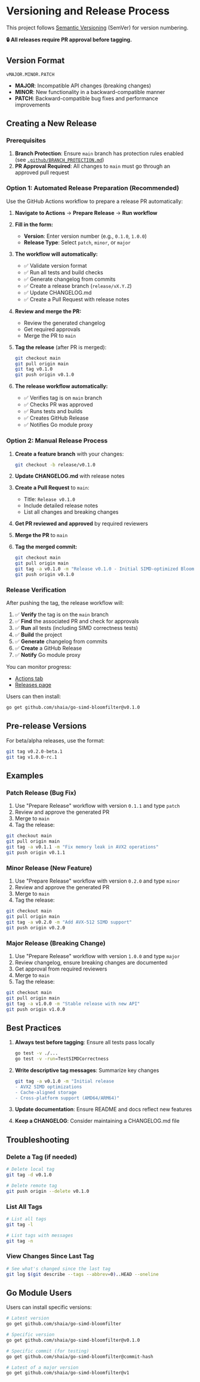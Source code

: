 # Versioning and Release Process

This project follows [Semantic Versioning](https://semver.org/) (SemVer) for version numbering.

**🔒 All releases require PR approval before tagging.**

## Version Format

`vMAJOR.MINOR.PATCH`

- **MAJOR**: Incompatible API changes (breaking changes)
- **MINOR**: New functionality in a backward-compatible manner
- **PATCH**: Backward-compatible bug fixes and performance improvements

## Creating a New Release

### Prerequisites

1. **Branch Protection**: Ensure `main` branch has protection rules enabled (see [`.github/BRANCH_PROTECTION.md`](.github/BRANCH_PROTECTION.md))
2. **PR Approval Required**: All changes to `main` must go through an approved pull request

### Option 1: Automated Release Preparation (Recommended)

Use the GitHub Actions workflow to prepare a release PR automatically:

1. **Navigate to Actions** → **Prepare Release** → **Run workflow**

2. **Fill in the form:**
   - **Version**: Enter version number (e.g., `0.1.0`, `1.0.0`)
   - **Release Type**: Select `patch`, `minor`, or `major`

3. **The workflow will automatically:**
   - ✅ Validate version format
   - ✅ Run all tests and build checks
   - ✅ Generate changelog from commits
   - ✅ Create a release branch (`release/vX.Y.Z`)
   - ✅ Update CHANGELOG.md
   - ✅ Create a Pull Request with release notes

4. **Review and merge the PR:**
   - Review the generated changelog
   - Get required approvals
   - Merge the PR to `main`

5. **Tag the release** (after PR is merged):
   ```bash
   git checkout main
   git pull origin main
   git tag v0.1.0
   git push origin v0.1.0
   ```

6. **The release workflow automatically:**
   - ✅ Verifies tag is on `main` branch
   - ✅ Checks PR was approved
   - ✅ Runs tests and builds
   - ✅ Creates GitHub Release
   - ✅ Notifies Go module proxy

### Option 2: Manual Release Process

1. **Create a feature branch** with your changes:
   ```bash
   git checkout -b release/v0.1.0
   ```

2. **Update CHANGELOG.md** with release notes

3. **Create a Pull Request** to `main`:
   - Title: `Release v0.1.0`
   - Include detailed release notes
   - List all changes and breaking changes

4. **Get PR reviewed and approved** by required reviewers

5. **Merge the PR** to `main`

6. **Tag the merged commit:**
   ```bash
   git checkout main
   git pull origin main
   git tag -a v0.1.0 -m "Release v0.1.0 - Initial SIMD-optimized Bloom Filter"
   git push origin v0.1.0
   ```

### Release Verification

After pushing the tag, the release workflow will:

1. ✅ **Verify** the tag is on the `main` branch
2. ✅ **Find** the associated PR and check for approvals
3. ✅ **Run** all tests (including SIMD correctness tests)
4. ✅ **Build** the project
5. ✅ **Generate** changelog from commits
6. ✅ **Create** a GitHub Release
7. ✅ **Notify** Go module proxy

You can monitor progress:

- [Actions tab](https://github.com/shaia/go-simd-bloomfilter/actions)
- [Releases page](https://github.com/shaia/go-simd-bloomfilter/releases)

Users can then install:

```bash
go get github.com/shaia/go-simd-bloomfilter@v0.1.0
```

## Pre-release Versions

For beta/alpha releases, use the format:

```bash
git tag v0.2.0-beta.1
git tag v1.0.0-rc.1
```

## Examples

### Patch Release (Bug Fix)

1. Use "Prepare Release" workflow with version `0.1.1` and type `patch`
2. Review and approve the generated PR
3. Merge to `main`
4. Tag the release:

```bash
git checkout main
git pull origin main
git tag -a v0.1.1 -m "Fix memory leak in AVX2 operations"
git push origin v0.1.1
```

### Minor Release (New Feature)

1. Use "Prepare Release" workflow with version `0.2.0` and type `minor`
2. Review and approve the generated PR
3. Merge to `main`
4. Tag the release:

```bash
git checkout main
git pull origin main
git tag -a v0.2.0 -m "Add AVX-512 SIMD support"
git push origin v0.2.0
```

### Major Release (Breaking Change)

1. Use "Prepare Release" workflow with version `1.0.0` and type `major`
2. Review changelog, ensure breaking changes are documented
3. Get approval from required reviewers
4. Merge to `main`
5. Tag the release:

```bash
git checkout main
git pull origin main
git tag -a v1.0.0 -m "Stable release with new API"
git push origin v1.0.0
```

## Best Practices

1. **Always test before tagging**: Ensure all tests pass locally
   ```bash
   go test -v ./...
   go test -v -run=TestSIMDCorrectness
   ```

2. **Write descriptive tag messages**: Summarize key changes
   ```bash
   git tag -a v0.1.0 -m "Initial release
   - AVX2 SIMD optimizations
   - Cache-aligned storage
   - Cross-platform support (AMD64/ARM64)"
   ```

3. **Update documentation**: Ensure README and docs reflect new features

4. **Keep a CHANGELOG**: Consider maintaining a CHANGELOG.md file

## Troubleshooting

### Delete a Tag (if needed)

```bash
# Delete local tag
git tag -d v0.1.0

# Delete remote tag
git push origin --delete v0.1.0
```

### List All Tags

```bash
# List all tags
git tag -l

# List tags with messages
git tag -n
```

### View Changes Since Last Tag

```bash
# See what's changed since the last tag
git log $(git describe --tags --abbrev=0)..HEAD --oneline
```

## Go Module Users

Users can install specific versions:

```bash
# Latest version
go get github.com/shaia/go-simd-bloomfilter

# Specific version
go get github.com/shaia/go-simd-bloomfilter@v0.1.0

# Specific commit (for testing)
go get github.com/shaia/go-simd-bloomfilter@commit-hash

# Latest of a major version
go get github.com/shaia/go-simd-bloomfilter@v1
```
